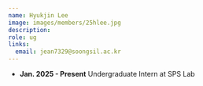 ```yaml
---
name: Hyukjin Lee
image: images/members/25hlee.jpg
description: 
role: ug
links:
  email: jean7329@soongsil.ac.kr
---
```


- **Jan. 2025 - Present** Undergraduate Intern at SPS Lab
